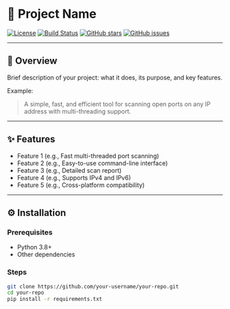 # 🚀 Project Name

[![License](https://img.shields.io/badge/license-MIT-blue.svg)](LICENSE)
[![Build Status](https://img.shields.io/github/actions/workflow/status/your-username/your-repo/ci.yml?branch=main)](https://github.com/your-username/your-repo/actions)
[![GitHub stars](https://img.shields.io/github/stars/your-username/your-repo.svg)](https://github.com/your-username/your-repo/stargazers)
[![GitHub issues](https://img.shields.io/github/issues/your-username/your-repo.svg)](https://github.com/your-username/your-repo/issues)

---

## 📌 Overview

Brief description of your project: what it does, its purpose, and key features.

Example:
> A simple, fast, and efficient tool for scanning open ports on any IP address with multi-threading support.

---

## ✨ Features

- Feature 1 (e.g., Fast multi-threaded port scanning)
- Feature 2 (e.g., Easy-to-use command-line interface)
- Feature 3 (e.g., Detailed scan report)
- Feature 4 (e.g., Supports IPv4 and IPv6)
- Feature 5 (e.g., Cross-platform compatibility)

---

## ⚙️ Installation

### Prerequisites
- Python 3.8+
- Other dependencies

### Steps

```bash
git clone https://github.com/your-username/your-repo.git
cd your-repo
pip install -r requirements.txt
